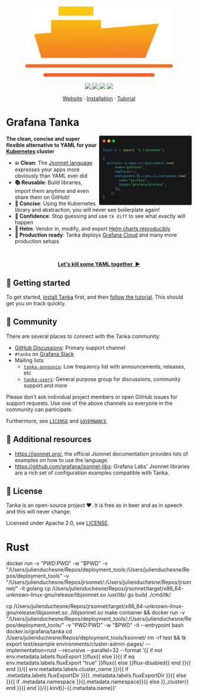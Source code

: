 <p align="center">
  <img
    width="400"
    src="https://raw.githubusercontent.com/grafana/tanka/main/docs/img/logo.svg"
    alt="Grafana Tanka Logo"
  />
</p>

<p align="center">
  <a href="https://cloud.drone.io/grafana/tanka">
    <img src="https://img.shields.io/drone/build/grafana/tanka?style=flat-square&server=https%3A%2F%2Fdrone.grafana.net">
  </a>
  <a href="https://github.com/grafana/tanka/releases">
    <img src="https://img.shields.io/github/release/grafana/tanka?style=flat-square" />
  </a>
  <img src="https://img.shields.io/github/contributors/grafana/tanka?style=flat-square" />
  <a href="https://grafana.slack.com">
    <img src="https://img.shields.io/badge/Slack-GrafanaLabs-orange?logo=slack&style=flat-square" />
  </a>
</p>

<p align="center">
  <a href="https://tanka.dev">Website</a>
  ·
  <a href="https://tanka.dev/install">Installation</a>
  ·
  <a href="https://tanka.dev/tutorial/overview">Tutorial</a>
</p>

# Grafana Tanka

<img
  src="https://raw.githubusercontent.com/grafana/tanka/main/docs/img/example.png"
  width="50%"
  align="right"
/>

**The clean, concise and super flexible alternative to YAML for your
[Kubernetes](https://k8s.io) cluster**

- **:boom: Clean**: The
  [Jsonnet language](https://jsonnet.org) expresses your apps more obviously than YAML ever did
- **:books: Reusable**: Build libraries, import them anytime and even share them on GitHub!
- **:pushpin: Concise**: Using the Kubernetes library and abstraction, you will
  never see boilerplate again!
- **:dart: Confidence**: Stop guessing and use `tk diff` to see what exactly will happen
- **:telescope: Helm**: Vendor in, modify, and export [Helm charts reproducibly](https://tanka.dev/helm#helm-support)
- **:rocket: Production ready**: Tanka deploys [Grafana Cloud](https://grafana.com/products/cloud/) and many more production setups

<br />
<p align="center">
  <a href="https://tanka.dev/tutorial/overview"><strong>Let's kill some YAML together&nbsp;&nbsp;▶</strong></a>
</p>

## :rocket: Getting started

To get started, [install Tanka](https://tanka.dev/install) first, and then
[follow the tutorial](https://tanka.dev/tutorial/overview). This should get you
on track quickly.

## :busts_in_silhouette: Community

There are several places to connect with the Tanka community:

- [GitHub Discussions](https://github.com/grafana/tanka/discussions/442): Primary support channel
- `#tanka` on [Grafana Slack](https://grafana.slack.com)
- Mailing lists
  - [`tanka-announce`](https://groups.google.com/forum/#!forum/tanka-announce):
    Low frequency list with announcements, releases, etc
  - [`tanka-users`](https://groups.google.com/forum/#!forum/tanka-users):
    General purpose group for discussions, community support and more

Please don't ask individual project members or open GitHub issues for support
requests. Use one of the above channels so everyone in the community can
participate.

Furthermore, see [`LICENSE`](./LICENSE) and [`GOVERNANCE`](./GOVERNANCE.md).

## :book: Additional resources

- https://jsonnet.org/, the official Jsonnet documentation provides lots of
  examples on how to use the language.
- https://github.com/grafana/jsonnet-libs: Grafana Labs' Jsonnet libraries are a
  rich set of configuration examples compatible with Tanka.

## :pencil: License

Tanka is an open-source project :heart:. It is free as
in beer and as in speech and this will never change.

Licensed under Apache 2.0, see [LICENSE](LICENSE).


# Rust
docker run -v "$PWD:$PWD" -w "$PWD" -v "/Users/julienduchesne/Repos/deployment_tools:/Users/julienduchesne/Repos/deployment_tools" -v "/Users/julienduchesne/Repos/jrsonnet/:/Users/julienduchesne/Repos/jrsonnet/" -it golang
cp /Users/julienduchesne/Repos/jrsonnet/target/x86_64-unknown-linux-gnu/release/libjsonnet.so /usr/lib/
go build ./cmd/tk/

cp /Users/julienduchesne/Repos/jrsonnet/target/x86_64-unknown-linux-gnu/release/libjsonnet.so ./libjsonnet.so
make container && docker run -v "/Users/julienduchesne/Repos/deployment_tools/:/Users/julienduchesne/Repos/deployment_tools/" -v "$PWD:$PWD" -w "$PWD" -it --entrypoint bash docker.io/grafana/tanka
cd /Users/julienduchesne/Repos/deployment_tools/ksonnet/
rm -rf test && tk export test/example environments/cluster-admin-pages/ --implementation=rust --recursive --parallel=32 --format '{{ if not env.metadata.labels.fluxExport }}flux{{ else }}{{ if eq env.metadata.labels.fluxExport "true" }}flux{{ else }}flux-disabled{{ end }}{{ end }}/{{ env.metadata.labels.cluster_name }}/{{ if .metadata.labels.fluxExportDir }}{{ .metadata.labels.fluxExportDir }}{{ else }}{{ if .metadata.namespace }}{{.metadata.namespace}}{{ else }}_cluster{{ end }}{{ end }}/{{.kind}}-{{.metadata.name}}'
